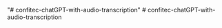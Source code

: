 "# confitec-chatGPT-with-audio-transcription" 
#   c o n f i t e c - c h a t G P T - w i t h - a u d i o - t r a n s c r i p t i o n  
 